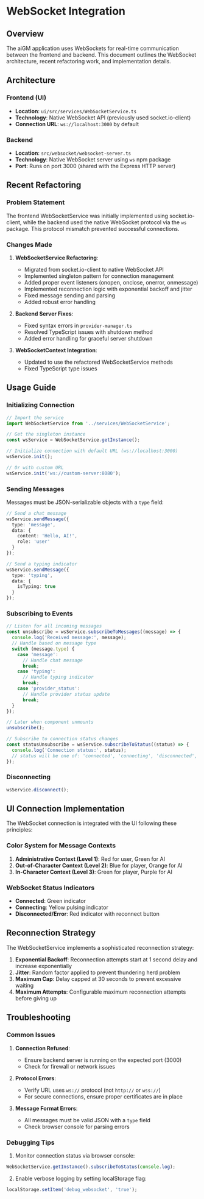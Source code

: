 # WebSocket Integration

## Overview

The aiGM application uses WebSockets for real-time communication between the frontend and backend. This document outlines the WebSocket architecture, recent refactoring work, and implementation details.

## Architecture

### Frontend (UI)
- **Location**: `ui/src/services/WebSocketService.ts`
- **Technology**: Native WebSocket API (previously used socket.io-client)
- **Connection URL**: `ws://localhost:3000` by default

### Backend
- **Location**: `src/websocket/websocket-server.ts`
- **Technology**: Native WebSocket server using `ws` npm package
- **Port**: Runs on port 3000 (shared with the Express HTTP server)

## Recent Refactoring

### Problem Statement

The frontend WebSocketService was initially implemented using socket.io-client, while the backend used the native WebSocket protocol via the `ws` package. This protocol mismatch prevented successful connections.

### Changes Made

1. **WebSocketService Refactoring**:
   - Migrated from socket.io-client to native WebSocket API
   - Implemented singleton pattern for connection management
   - Added proper event listeners (onopen, onclose, onerror, onmessage)
   - Implemented reconnection logic with exponential backoff and jitter
   - Fixed message sending and parsing
   - Added robust error handling

2. **Backend Server Fixes**:
   - Fixed syntax errors in `provider-manager.ts`
   - Resolved TypeScript issues with shutdown method
   - Added error handling for graceful server shutdown

3. **WebSocketContext Integration**:
   - Updated to use the refactored WebSocketService methods
   - Fixed TypeScript type issues

## Usage Guide

### Initializing Connection

```typescript
// Import the service
import WebSocketService from '../services/WebSocketService';

// Get the singleton instance
const wsService = WebSocketService.getInstance();

// Initialize connection with default URL (ws://localhost:3000)
wsService.init();

// Or with custom URL
wsService.init('ws://custom-server:8080');
```

### Sending Messages

Messages must be JSON-serializable objects with a `type` field:

```typescript
// Send a chat message
wsService.sendMessage({
  type: 'message',
  data: {
    content: 'Hello, AI!',
    role: 'user'
  }
});

// Send a typing indicator
wsService.sendMessage({
  type: 'typing',
  data: {
    isTyping: true
  }
});
```

### Subscribing to Events

```typescript
// Listen for all incoming messages
const unsubscribe = wsService.subscribeToMessages((message) => {
  console.log('Received message:', message);
  // Handle based on message type
  switch (message.type) {
    case 'message':
      // Handle chat message
      break;
    case 'typing':
      // Handle typing indicator
      break;
    case 'provider_status':
      // Handle provider status update
      break;
  }
});

// Later when component unmounts
unsubscribe();

// Subscribe to connection status changes
const statusUnsubscribe = wsService.subscribeToStatus((status) => {
  console.log('Connection status:', status);
  // status will be one of: 'connected', 'connecting', 'disconnected', or 'error'
});
```

### Disconnecting

```typescript
wsService.disconnect();
```

## UI Connection Implementation

The WebSocket connection is integrated with the UI following these principles:

### Color System for Message Contexts
1. **Administrative Context (Level 1)**: Red for user, Green for AI
2. **Out-of-Character Context (Level 2)**: Blue for player, Orange for AI 
3. **In-Character Context (Level 3)**: Green for player, Purple for AI

### WebSocket Status Indicators
- **Connected**: Green indicator
- **Connecting**: Yellow pulsing indicator
- **Disconnected/Error**: Red indicator with reconnect button

## Reconnection Strategy

The WebSocketService implements a sophisticated reconnection strategy:

1. **Exponential Backoff**: Reconnection attempts start at 1 second delay and increase exponentially
2. **Jitter**: Random factor applied to prevent thundering herd problem
3. **Maximum Cap**: Delay capped at 30 seconds to prevent excessive waiting
4. **Maximum Attempts**: Configurable maximum reconnection attempts before giving up

## Troubleshooting

### Common Issues

1. **Connection Refused**:
   - Ensure backend server is running on the expected port (3000)
   - Check for firewall or network issues

2. **Protocol Errors**:
   - Verify URL uses `ws://` protocol (not `http://` or `wss://`)
   - For secure connections, ensure proper certificates are in place

3. **Message Format Errors**:
   - All messages must be valid JSON with a `type` field
   - Check browser console for parsing errors

### Debugging Tips

1. Monitor connection status via browser console:
```javascript
WebSocketService.getInstance().subscribeToStatus(console.log);
```

2. Enable verbose logging by setting localStorage flag:
```javascript
localStorage.setItem('debug_websocket', 'true');
```
